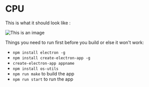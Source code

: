 # CPU

This is what it should look like :

![This is an image](https://i.imgur.com/cNXaQEV_d.webp?maxwidth=760&fidelity=grand)

Things you need to run first before you build or else it won't work:

- `npm install electron -g`
- `npm install create-electron-app -g`
- `create-electron-app appname`
- `npm install os-utils`
- `npm run make` to build the app
- `npm run start` to run the app


